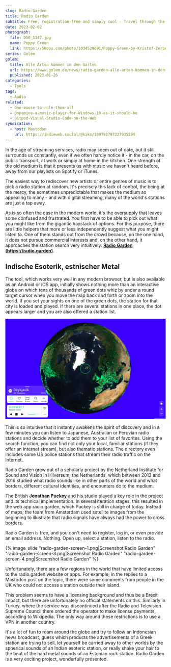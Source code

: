 ```yaml
---
slug: Radio-Garden
title: Radio Garden
subtitle: Free, registration-free and simply cool - Travel through the radio stations of the world with Radio Garden
date: 2023-02-02
photograph:
  file: D50_1147.jpg
  name: Poppy Green
  link: https://500px.com/photo/1034529691/Poppy-Green-by-Kristof-Zerbe/
series: Golem
golem:
  title: Alle Arten kommen in den Garten
  url: https://www.golem.de/news/radio-garden-alle-arten-kommen-in-den-garten-2301-170900.html
  published: 2023-01-26
categories:
  - Tools
tags:
  - Audio
related:
  - One-mouse-to-rule-them-all
  - Dopamine-a-music-player-for-Windows-10-as-it-should-be
  - Gitpod-Visual-Studio-Code-on-the-Web
syndication:
  - host: Mastodon
    url: https://indieweb.social/@kiko/109793797227935594
---
```


In the age of streaming services, radio may seem out of date, but it still surrounds us constantly, even if we often hardly notice it - in the car, on the public transport, at work or simply at home in the kitchen. One strength of the old medium is that it presents us with music we haven't heard before, away from our playlists on Spotify or iTunes.

The easiest way to rediscover new artists or entire genres of music is to pick a radio station at random. It's precisely this lack of control, the being at the mercy, the sometimes unpredictable that makes the medium so appealing to many - and with digital streaming, many of the world's stations are just a tap away.

As is so often the case in the modern world, it's the oversupply that leaves some confused and frustrated. You first have to be able to pick out what you might like from the gigantic haystack of options. For this purpose, there are little helpers that more or less independently suggest what you might listen to. One of them stands out from the crowd because, on the one hand, it does not pursue commercial interests and, on the other hand, it approaches the station search very intuitively: **[Radio Garden (https://radio.garden)](https://radio.garden/)**.

<!-- more -->

## Indische Esoterik, estnischer Metal

The tool, which works very well in any modern browser, but is also available as an Android or iOS app, initially shows nothing more than an interactive globe on which tens of thousands of green dots whiz by under a round target cursor when you move the map back and forth or zoom into the world. If you set your sights on one of the green dots, the station for that city is loaded and played. If there are several stations in one place, the dot appears larger and you are also offered a station list.

![Screenshot Radio Garden](Radio-Garden/radio-garden-screen-2.png)

This is so intuitive that it instantly awakens the spirit of discovery and in a few minutes you can listen to Japanese, Australian or Peruvian radio stations and decide whether to add them to your list of favorites. Using the search function, you can find not only your local, familiar stations (if they offer an Internet stream), but also thematic stations. The directory even includes some US police stations that stream their radio traffic on the Internet.

Radio Garden grew out of a scholarly project by the Netherland Institute for Sound and Vision in Hilversum, the Netherlands, which between 2013 and 2016 studied what radio sounds like in other parts of the world and what borders, different cultural identities, and encounters do to the medium.

The British [**Jonathan Puckey** and his studio](http://puckey.studio/) played a key role in the project and its technical implementation. In several iteration stages, this resulted in the web app radio.garden, which Puckey is still in charge of today. Instead of maps, the team from Amsterdam used satellite images from the beginning to illustrate that radio signals have always had the power to cross borders.

Radio Garden is free, and you don't need to register, log in, or even provide an email address. Nothing. Open up, select a station, listen to the radio.

{% image_slide
  "radio-garden-screen-1.png|Screenshot Radio Garden"
  "radio-garden-screen-3.png|Screenshot Radio Garden"
  "radio-garden-screen-4.png|Screenshot Radio Garden"
%}

Unfortunately, there are a few regions in the world that have limited access to the radio.garden website or apps. For example, in the replies to a Mastodon post on the topic, there were some comments from people in the UK who could not access a station outside their island.

This problem seems to have a licensing background and thus be a Brexit impact, but there are unfortunately no official statements on this. Similarly in Turkey, where the service was discontinued after the Radio and Television Supreme Council there ordered the operator to make license payments, according to Wikipedia. The only way around these restrictions is to use a VPN in another country.

It's a lot of fun to roam around the globe and try to follow an Indonesian news broadcast, guess which products the advertisements of a Greek station are trying to sell, let yourself be carried away to other worlds by the spherical sounds of an Indian esoteric station, or really shake your hair to the beat of the hard metal sounds of an Estonian rock station. Radio Garden is a very exciting project, wonderfully presented.
